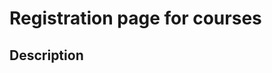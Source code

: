 # Registration page for courses
## Description
<!-- This page for register a new courses for a student by **typing** course name and **submit** -->